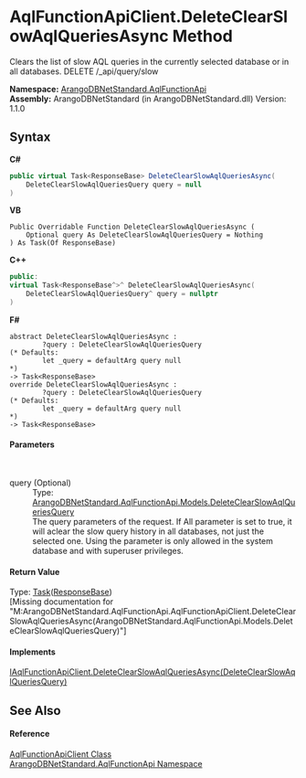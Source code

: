 # AqlFunctionApiClient.DeleteClearSlowAqlQueriesAsync Method 
 

Clears the list of slow AQL queries in the currently selected database or in all databases. DELETE /_api/query/slow

**Namespace:**&nbsp;<a href="9e7a61c2-48d3-6f6b-39e9-eee0bd305b09">ArangoDBNetStandard.AqlFunctionApi</a><br />**Assembly:**&nbsp;ArangoDBNetStandard (in ArangoDBNetStandard.dll) Version: 1.1.0

## Syntax

**C#**<br />
``` C#
public virtual Task<ResponseBase> DeleteClearSlowAqlQueriesAsync(
	DeleteClearSlowAqlQueriesQuery query = null
)
```

**VB**<br />
``` VB
Public Overridable Function DeleteClearSlowAqlQueriesAsync ( 
	Optional query As DeleteClearSlowAqlQueriesQuery = Nothing
) As Task(Of ResponseBase)
```

**C++**<br />
``` C++
public:
virtual Task<ResponseBase^>^ DeleteClearSlowAqlQueriesAsync(
	DeleteClearSlowAqlQueriesQuery^ query = nullptr
)
```

**F#**<br />
``` F#
abstract DeleteClearSlowAqlQueriesAsync : 
        ?query : DeleteClearSlowAqlQueriesQuery 
(* Defaults:
        let _query = defaultArg query null
*)
-> Task<ResponseBase> 
override DeleteClearSlowAqlQueriesAsync : 
        ?query : DeleteClearSlowAqlQueriesQuery 
(* Defaults:
        let _query = defaultArg query null
*)
-> Task<ResponseBase> 
```


#### Parameters
&nbsp;<dl><dt>query (Optional)</dt><dd>Type: <a href="65a59483-13a2-32c7-5f63-e53782569742">ArangoDBNetStandard.AqlFunctionApi.Models.DeleteClearSlowAqlQueriesQuery</a><br />The query parameters of the request. If All parameter is set to true, it will aclear the slow query history in all databases, not just the selected one. Using the parameter is only allowed in the system database and with superuser privileges.</dd></dl>

#### Return Value
Type: <a href="https://docs.microsoft.com/dotnet/api/system.threading.tasks.task-1" target="_blank" rel="noopener noreferrer">Task</a>(<a href="1fbe7dd1-a696-f52b-4750-102bf0210603">ResponseBase</a>)<br />\[Missing <returns> documentation for "M:ArangoDBNetStandard.AqlFunctionApi.AqlFunctionApiClient.DeleteClearSlowAqlQueriesAsync(ArangoDBNetStandard.AqlFunctionApi.Models.DeleteClearSlowAqlQueriesQuery)"\]

#### Implements
<a href="ac629dad-ee65-a8d9-75e3-2d842705b728">IAqlFunctionApiClient.DeleteClearSlowAqlQueriesAsync(DeleteClearSlowAqlQueriesQuery)</a><br />

## See Also


#### Reference
<a href="93a70d3e-43eb-c1f0-6613-b8427d240577">AqlFunctionApiClient Class</a><br /><a href="9e7a61c2-48d3-6f6b-39e9-eee0bd305b09">ArangoDBNetStandard.AqlFunctionApi Namespace</a><br />